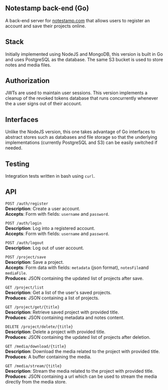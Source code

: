 ## Notestamp back-end (Go)
A back-end server for [notestamp.com](notestamp.com) that allows users to register an account and save their projects online.

## Stack
Initially implemented using NodeJS and MongoDB, this version is built in Go and uses PostgreSQL as the database. The same S3 bucket is used to store notes and media files.

## Authorization
JWTs are used to maintain user sessions. This version implements a cleanup of the revoked tokens database that runs concurrently whenever the a user signs out of their account.

## Interfaces
Unlike the NodeJS version, this one takes advantage of Go interfaces to abstract stores such as databases and file storage so that the underlying implementations (currently PostgreSQL and S3) can be easily switched if needed.

## Testing
Integration tests written in bash using `curl`.

## API
`POST /auth/register`  
**Description**: Create a user account.  
**Accepts**: Form with fields: `username` and `password`.

`POST /auth/login`   
**Description**: Log into a registered account.  
**Accepts**: Form with fields: `username` and `password`.

`POST /auth/logout`  
**Description**: Log out of user account.

`POST /project/save`  
**Description**: Save a project.  
**Accepts**: Form data with fields: `metadata` (json format), `notesFile`and `mediaFile`.  
**Produces**: JSON containing the updated list of projects after save.

`GET /project/list`  
**Description**: Get a list of the user's saved projects.  
**Produces**: JSON containing a list of projects.

`GET /project/get/{title}`  
**Description**: Retrieve saved project with provided title.  
**Produces**: JSON containing metadata and notes content.

`DELETE /project/delete/{title}`  
**Description**: Delete a project with provided title.  
**Produces**: JSON containing the updated list of projects after deletion.

`GET /media/download/{title}`  
**Description**: Download the media related to the project with provided title.  
**Produces**: A buffer containing the media.

`GET /media/stream/{title}`  
**Description**: Stream the media related to the project with provided title.  
**Produces**: JSON containing a url which can be used to stream the media directly from the media store.


